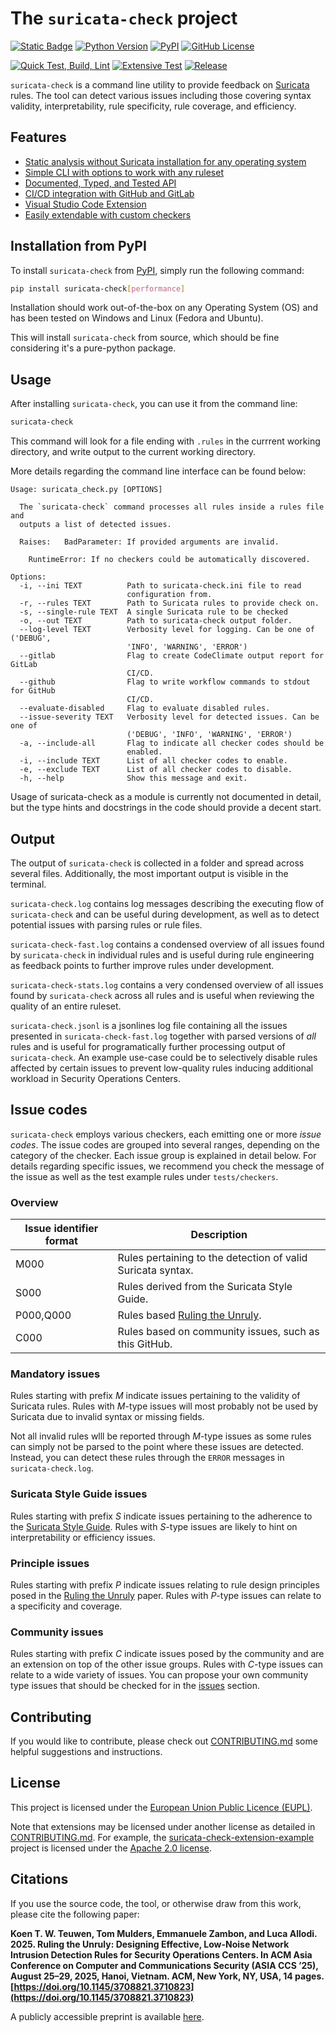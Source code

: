 # The `suricata-check` project

[![Static Badge](https://img.shields.io/badge/docs-suricata--check-blue)](https://suricata-check.teuwen.net/)
[![Python Version](https://img.shields.io/pypi/pyversions/suricata-check)](https://pypi.org/project/suricata-check)
[![PyPI](https://img.shields.io/pypi/status/suricata-check)](https://pypi.org/project/suricata-check)
[![GitHub License](https://img.shields.io/github/license/Koen1999/suricata-check)](https://github.com/Koen1999/suricata-check/blob/master/LICENSE)

[![Quick Test, Build, Lint](https://github.com/Koen1999/suricata-check/actions/workflows/python-pr.yml/badge.svg?event=push)](https://github.com/Koen1999/suricata-check/actions/workflows/python-pr.yml)
[![Extensive Test](https://github.com/Koen1999/suricata-check/actions/workflows/python-push.yml/badge.svg)](https://github.com/Koen1999/suricata-check/actions/workflows/python-push.yml)
[![Release](https://github.com/Koen1999/suricata-check/actions/workflows/python-release.yml/badge.svg)](https://github.com/Koen1999/suricata-check/actions/workflows/python-release.yml)


`suricata-check` is a command line utility to provide feedback on [Suricata](https://github.com/OISF/suricata) rules.
The tool can detect various issues including those covering syntax validity, interpretability, rule specificity, rule coverage, and efficiency.

## Features

- [Static analysis without Suricata installation for any operating system](https://suricata-check.teuwen.net/readme.html)
- [Simple CLI with options to work with any ruleset](https://suricata-check.teuwen.net/cli_usage.html)
- [Documented, Typed, and Tested API](https://suricata-check.teuwen.net/api_usage.html)
- [CI/CD integration with GitHub and GitLab](https://suricata-check.teuwen.net/ci_cd.html)
- [Visual Studio Code Extension](https://marketplace.visualstudio.com/items?itemName=Koen1999.suricata-check)
- [Easily extendable with custom checkers](https://suricata-check.teuwen.net/checker.html)

## Installation from PyPI

To install `suricata-check` from [PyPI](https://pypi.org/project/suricata-check/), simply run the following command:

```bash
pip install suricata-check[performance]
```

Installation should work out-of-the-box on any Operating System (OS) and has been tested on Windows and Linux (Fedora and Ubuntu).

This will install `suricata-check` from source, which should be fine considering it's a pure-python package.

## Usage

After installing `suricata-check`, you can use it from the command line:

```bash
suricata-check
```

This command will look for a file ending with `.rules` in the currrent working directory, and write output to the current working directory.

More details regarding the command line interface can be found below:

```
Usage: suricata_check.py [OPTIONS]

  The `suricata-check` command processes all rules inside a rules file and
  outputs a list of detected issues.

  Raises:   BadParameter: If provided arguments are invalid.

    RuntimeError: If no checkers could be automatically discovered.

Options:
  -i, --ini TEXT          Path to suricata-check.ini file to read
                          configuration from.
  -r, --rules TEXT        Path to Suricata rules to provide check on.
  -s, --single-rule TEXT  A single Suricata rule to be checked
  -o, --out TEXT          Path to suricata-check output folder.
  --log-level TEXT        Verbosity level for logging. Can be one of ('DEBUG',
                          'INFO', 'WARNING', 'ERROR')
  --gitlab                Flag to create CodeClimate output report for GitLab
                          CI/CD.
  --github                Flag to write workflow commands to stdout for GitHub
                          CI/CD.
  --evaluate-disabled     Flag to evaluate disabled rules.
  --issue-severity TEXT   Verbosity level for detected issues. Can be one of
                          ('DEBUG', 'INFO', 'WARNING', 'ERROR')
  -a, --include-all       Flag to indicate all checker codes should be
                          enabled.
  -i, --include TEXT      List of all checker codes to enable.
  -e, --exclude TEXT      List of all checker codes to disable.
  -h, --help              Show this message and exit.
```

Usage of suricata-check as a module is currently not documented in detail, but the type hints and docstrings in the code should provide a decent start.

## Output

The output of `suricata-check` is collected in a folder and spread across several files. Additionally, the most important output is visible in the terminal.

`suricata-check.log` contains log messages describing the executing flow of `suricata-check` and can be useful during development, as well as to detect potential issues with parsing rules or rule files.

`suricata-check-fast.log` contains a condensed overview of all issues found by `suricata-check` in individual rules and is useful during rule engineering as feedback points to further improve rules under development.

`suricata-check-stats.log` contains a very condensed overview of all issues found by `suricata-check` across all rules and is useful when reviewing the quality of an entire ruleset.

`suricata-check.jsonl` is a jsonlines log file containing all the issues presented in `suricata-check-fast.log` together with parsed versions of _all_ rules and is useful for programatically further processing output of `suricata-check`. An example use-case could be to selectively disable rules affected by certain issues to prevent low-quality rules inducing additional workload in Security Operations Centers.

## Issue codes

`suricata-check` employs various checkers, each emitting one or more _issue codes_.
The issue codes are grouped into several ranges, depending on the category of the checker.
Each issue group is explained in detail below.
For details regarding specific issues, we recommend you check the message of the issue as well as the test example rules under `tests/checkers`.

### Overview

| Issue identifier format | Description                                                 |
| ----------------------- | ----------------------------------------------------------- |
| M000                    | Rules pertaining to the detection of valid Suricata syntax. |
| S000                    | Rules derived from the Suricata Style Guide.                |
| P000,Q000                    | Rules based [Ruling the Unruly](https://doi.org/10.1145/3708821.3710823).                          |
| C000                    | Rules based on community issues, such as this GitHub.       |

### Mandatory issues

Rules starting with prefix _M_ indicate issues pertaining to the validity of Suricata rules.
Rules with _M_-type issues will most probably not be used by Suricata due to invalid syntax or missing fields.

Not all invalid rules wlll be reported through _M_-type issues as some rules can simply not be parsed to the point where these issues are detected.
Instead, you can detect these rules through the `ERROR` messages in `suricata-check.log`.

### Suricata Style Guide issues

Rules starting with prefix _S_ indicate issues pertaining to the adherence to the [Suricata Style Guide](https://github.com/sidallocation/suricata-style-guide).
Rules with _S_-type issues are likely to hint on interpretability or efficiency issues.

### Principle issues

Rules starting with prefix _P_ indicate issues relating to rule design principles posed in the [Ruling the Unruly](https://doi.org/10.1145/3708821.3710823) paper.
Rules with _P_-type issues can relate to a specificity and coverage.

### Community issues

Rules starting with prefix _C_ indicate issues posed by the community and are an extension on top of the other issue groups.
Rules with _C_-type issues can relate to a wide variety of issues.
You can propose your own community type issues that should be checked for in the [issues](https://github.com/Koen1999/suricata-check/issues) section.

## Contributing

If you would like to contribute, please check out [CONTRIBUTING.md](https://github.com/Koen1999/suricata-check/blob/master/CONTRIBUTING.md) some helpful suggestions and instructions.

## License

This project is licensed under the [European Union Public Licence (EUPL)](https://github.com/Koen1999/suricata-check/blob/master/LICENSE).

Note that extensions may be licensed under another license as detailed in [CONTRIBUTING.md](https://github.com/Koen1999/suricata-check/blob/master/CONTRIBUTING.md).
For example, the [suricata-check-extension-example](https://github.com/Koen1999/suricata-check-extension-example) project is licensed under the [Apache 2.0 license](https://github.com/Koen1999/suricata-check-extension-example/blob/master/LICENSE).

## Citations
If you use the source code, the tool, or otherwise draw from this work, please cite the following paper:

**Koen T. W. Teuwen, Tom Mulders, Emmanuele Zambon, and Luca Allodi. 2025. Ruling the Unruly: Designing Effective, Low-Noise Network Intrusion Detection Rules for Security Operations Centers. In ACM Asia Conference on Computer and Communications Security (ASIA CCS ’25), August 25–29, 2025, Hanoi, Vietnam. ACM, New York, NY, USA, 14 pages. [https://doi.org/10.1145/3708821.3710823](https://doi.org/10.1145/3708821.3710823)**

A publicly accessible preprint is available [here](https://koen.teuwen.net/publication/ruling-the-unruly).